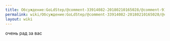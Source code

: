 ```yaml
---
title: Обсуждение:GoLdStep/@comment-33914082-20180210165028/@comment-91.212.68.226-20180212100913
permalink: wiki/Обсуждение:GoLdStep/@comment-33914082-20180210165028/@comment-91.212.68.226-20180212100913/
layout: wiki
---
```


очень рад за вас 
